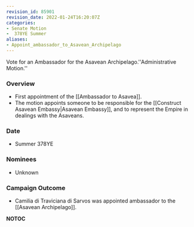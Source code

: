 ```yaml
---
revision_id: 85901
revision_date: 2022-01-24T16:20:07Z
categories:
- Senate Motion
-  378YE Summer
aliases:
- Appoint_ambassador_to_Asavean_Archipelago
---
```


Vote for an Ambassador for the Asavean Archipelago.''Administrative Motion.''

### Overview
* First appointment of the [[Ambassador to Asavea]]. 
* The motion appoints someone to be responsible for the [[Construct Asavean Embassy|Asavean Embassy]], and to represent the Empire in dealings with the Asaveans.

### Date
* Summer 378YE

### Nominees
* Unknown

### Campaign Outcome
* Camilia di Traviciana di Sarvos was appointed ambassador to the [[Asavean Archipelago]].



__NOTOC__
